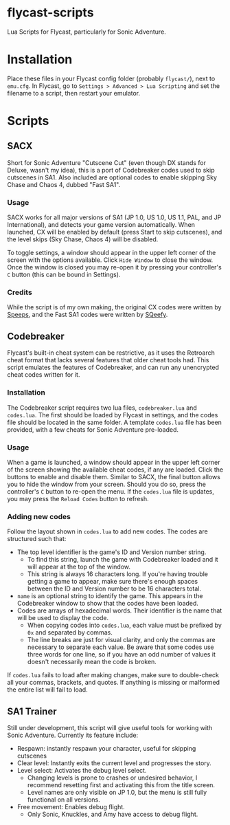 # flycast-scripts
Lua Scripts for Flycast, particularly for Sonic Adventure.

# Installation
Place these files in your Flycast config folder (probably `flycast/`), next to `emu.cfg`.
In Flycast, go to `Settings > Advanced > Lua Scripting` and set the filename to a script, then restart your emulator.

# Scripts

## SACX
Short for Sonic Adventure "Cutscene Cut" (even though DX stands for Deluxe, wasn't my idea), this is a port of Codebreaker codes used to skip cutscenes in SA1. Also included are optional codes to enable skipping Sky Chase and Chaos 4, dubbed "Fast SA1".

### Usage
SACX works for all major versions of SA1 (JP 1.0, US 1.0, US 1.1, PAL, and JP International), and detects your game version automatically.
When launched, CX will be enabled by default (press Start to skip cutscenes), and the level skips (Sky Chase, Chaos 4) will be disabled.

To toggle settings, a window should appear in the upper left corner of the screen with the options available.
Click `Hide Window` to close the window. Once the window is closed you may re-open it by pressing your controller's `C` button (this can be bound in Settings).

### Credits
While the script is of my own making, the original CX codes were written by [Speeps](https://speeps-highway.tumblr.com/post/163805669335/cutscene-skip-for-sa1-dc), and the Fast SA1 codes were written by [SQeefy](https://twitch.tv/sqeefy).

## Codebreaker
Flycast's built-in cheat system can be restrictive, as it uses the Retroarch cheat format that lacks several features that older cheat tools had. This script emulates the features of Codebreaker, and can run any unencrypted cheat codes written for it.

### Installation
The Codebreaker script requires two lua files, `codebreaker.lua` and `codes.lua`. The first should be loaded by Flycast in settings, and the codes file should be located in the same folder. A template `codes.lua` file has been provided, with a few cheats for Sonic Adventure pre-loaded.

### Usage
When a game is launched, a window should appear in the upper left corner of the screen showing the available cheat codes, if any are loaded. Click the buttons to enable and disable them. Similar to SACX, the final button allows you to hide the window from your screen. Should you do so, press the controller's `C` button to re-open the menu.
If the `codes.lua` file is updates, you may press the `Reload Codes` button to refresh.

### Adding new codes
Follow the layout shown in `codes.lua` to add new codes. The codes are structured such that:
- The top level identifier is the game's ID and Version number string.
  - To find this string, launch the game with Codebreaker loaded and it will appear at the top of the window.
  - This string is always 16 characters long. If you're having trouble getting a game to appear, make sure there's enough spaces between the ID and Version number to be 16 characters total.
- `name` is an optional string to identify the game. This appears in the Codebreaker window to show that the codes have been loaded.
- Codes are arrays of hexadecimal words. Their identifier is the name that will be used to display the code.
  - When copying codes into `codes.lua`, each value must be prefixed by `0x` and separated by commas.
  - The line breaks are just for visual clarity, and only the commas are necessary to separate each value. Be aware that some codes use three words for one line, so if you have an odd number of values it doesn't necessarily mean the code is broken.

If `codes.lua` fails to load after making changes, make sure to double-check all your commas, brackets, and quotes. If anything is missing or malformed the entire list will fail to load.

## SA1 Trainer
Still under development, this script will give useful tools for working with Sonic Adventure. Currently its feature include:
- Respawn: instantly respawn your character, useful for skipping cutscenes
- Clear level: Instantly exits the current level and progresses the story.
- Level select: Activates the debug level select.
  - Changing levels is prone to crashes or undesired behavior, I recommend resetting first and activating this from the title screen.
  - Level names are only visible on JP 1.0, but the menu is still fully functional on all versions.
- Free movement: Enables debug flight.
  - Only Sonic, Knuckles, and Amy have access to debug flight.
